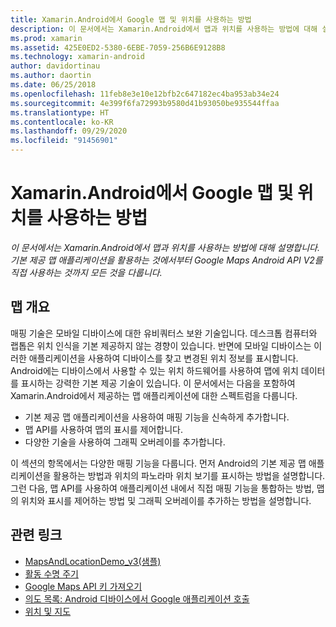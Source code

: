 ```yaml
---
title: Xamarin.Android에서 Google 맵 및 위치를 사용하는 방법
description: 이 문서에서는 Xamarin.Android에서 맵과 위치를 사용하는 방법에 대해 설명합니다. 기본 제공 맵 애플리케이션을 활용하는 것에서부터 Google Maps Android API V2를 직접 사용하는 것까지 모든 것을 다룹니다.
ms.prod: xamarin
ms.assetid: 425E0ED2-5380-6EBE-7059-256B6E9128B8
ms.technology: xamarin-android
author: davidortinau
ms.author: daortin
ms.date: 06/25/2018
ms.openlocfilehash: 11feb8e3e10e12bfb2c647182ec4ba953ab34e24
ms.sourcegitcommit: 4e399f6fa72993b9580d41b93050be935544ffaa
ms.translationtype: HT
ms.contentlocale: ko-KR
ms.lasthandoff: 09/29/2020
ms.locfileid: "91456901"
---
```

# <a name="how-to-use-google-maps-and-location-with-xamarinandroid"></a>Xamarin.Android에서 Google 맵 및 위치를 사용하는 방법

_이 문서에서는 Xamarin.Android에서 맵과 위치를 사용하는 방법에 대해 설명합니다. 기본 제공 맵 애플리케이션을 활용하는 것에서부터 Google Maps Android API V2를 직접 사용하는 것까지 모든 것을 다룹니다._

## <a name="maps-overview"></a>맵 개요

매핑 기술은 모바일 디바이스에 대한 유비쿼터스 보완 기술입니다. 데스크톱 컴퓨터와 랩톱은 위치 인식을 기본 제공하지 않는 경향이 있습니다. 반면에 모바일 디바이스는 이러한 애플리케이션을 사용하여 디바이스를 찾고 변경된 위치 정보를 표시합니다. Android에는 디바이스에서 사용할 수 있는 위치 하드웨어를 사용하여 맵에 위치 데이터를 표시하는 강력한 기본 제공 기술이 있습니다. 이 문서에서는 다음을 포함하여 Xamarin.Android에서 제공하는 맵 애플리케이션에 대한 스펙트럼을 다룹니다. 

- 기본 제공 맵 애플리케이션을 사용하여 매핑 기능을 신속하게 추가합니다.
- 맵 API를 사용하여 맵의 표시를 제어합니다.
- 다양한 기술을 사용하여 그래픽 오버레이를 추가합니다.

이 섹션의 항목에서는 다양한 매핑 기능을 다룹니다.
먼저 Android의 기본 제공 맵 애플리케이션을 활용하는 방법과 위치의 파노라마 위치 보기를 표시하는 방법을 설명합니다. 그런 다음, 맵 API를 사용하여 애플리케이션 내에서 직접 매핑 기능을 통합하는 방법, 맵의 위치와 표시를 제어하는 방법 및 그래픽 오버레이를 추가하는 방법을 설명합니다.

## <a name="related-links"></a>관련 링크

- [MapsAndLocationDemo_v3(샘플)](/samples/xamarin/monodroid-samples/mapsandlocationdemo-v3)
- [활동 수명 주기](~/android/app-fundamentals/activity-lifecycle/index.md)
- [Google Maps API 키 가져오기](~/android/platform/maps-and-location/maps/obtaining-a-google-maps-api-key.md)
- [의도 목록: Android 디바이스에서 Google 애플리케이션 호출](https://developer.android.com/guide/appendix/g-app-intents.html)
- [위치 및 지도](https://developer.android.com/guide/topics/location/index.html)